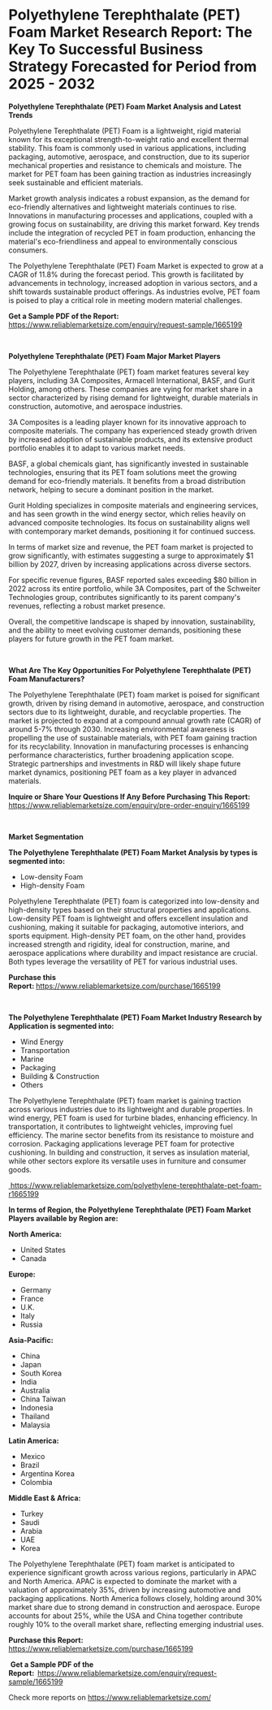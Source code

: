 <p><h1>Polyethylene Terephthalate (PET) Foam Market Research Report: The Key To Successful Business Strategy Forecasted for Period from 2025 - 2032</h1></p><p><strong>Polyethylene Terephthalate (PET) Foam Market Analysis and Latest Trends</strong></p>
<p><p>Polyethylene Terephthalate (PET) Foam is a lightweight, rigid material known for its exceptional strength-to-weight ratio and excellent thermal stability. This foam is commonly used in various applications, including packaging, automotive, aerospace, and construction, due to its superior mechanical properties and resistance to chemicals and moisture. The market for PET foam has been gaining traction as industries increasingly seek sustainable and efficient materials.</p><p>Market growth analysis indicates a robust expansion, as the demand for eco-friendly alternatives and lightweight materials continues to rise. Innovations in manufacturing processes and applications, coupled with a growing focus on sustainability, are driving this market forward. Key trends include the integration of recycled PET in foam production, enhancing the material's eco-friendliness and appeal to environmentally conscious consumers.</p><p>The Polyethylene Terephthalate (PET) Foam Market is expected to grow at a CAGR of 11.8% during the forecast period. This growth is facilitated by advancements in technology, increased adoption in various sectors, and a shift towards sustainable product offerings. As industries evolve, PET foam is poised to play a critical role in meeting modern material challenges.</p></p>
<p><strong>Get a Sample PDF of the Report:&nbsp;</strong> <a href="https://www.reliablemarketsize.com/enquiry/request-sample/1665199?utm_campaign=2800&utm_medium=2&utm_source=Github&utm_content=ia&utm_term=11042025&utm_id=polyethylene-terephthalate-pet-foam">https://www.reliablemarketsize.com/enquiry/request-sample/1665199</a></p>
<p>&nbsp;</p>
<p><strong>Polyethylene Terephthalate (PET) Foam Major Market Players</strong></p>
<p><p>The Polyethylene Terephthalate (PET) foam market features several key players, including 3A Composites, Armacell International, BASF, and Gurit Holding, among others. These companies are vying for market share in a sector characterized by rising demand for lightweight, durable materials in construction, automotive, and aerospace industries.</p><p>3A Composites is a leading player known for its innovative approach to composite materials. The company has experienced steady growth driven by increased adoption of sustainable products, and its extensive product portfolio enables it to adapt to various market needs. </p><p>BASF, a global chemicals giant, has significantly invested in sustainable technologies, ensuring that its PET foam solutions meet the growing demand for eco-friendly materials. It benefits from a broad distribution network, helping to secure a dominant position in the market.</p><p>Gurit Holding specializes in composite materials and engineering services, and has seen growth in the wind energy sector, which relies heavily on advanced composite technologies. Its focus on sustainability aligns well with contemporary market demands, positioning it for continued success.</p><p>In terms of market size and revenue, the PET foam market is projected to grow significantly, with estimates suggesting a surge to approximately $1 billion by 2027, driven by increasing applications across diverse sectors. </p><p>For specific revenue figures, BASF reported sales exceeding $80 billion in 2022 across its entire portfolio, while 3A Composites, part of the Schweiter Technologies group, contributes significantly to its parent company's revenues, reflecting a robust market presence. </p><p>Overall, the competitive landscape is shaped by innovation, sustainability, and the ability to meet evolving customer demands, positioning these players for future growth in the PET foam market.</p></p>
<p>&nbsp;</p>
<p><strong>What Are The Key Opportunities For Polyethylene Terephthalate (PET) Foam Manufacturers?</strong></p>
<p><p>The Polyethylene Terephthalate (PET) foam market is poised for significant growth, driven by rising demand in automotive, aerospace, and construction sectors due to its lightweight, durable, and recyclable properties. The market is projected to expand at a compound annual growth rate (CAGR) of around 5-7% through 2030. Increasing environmental awareness is propelling the use of sustainable materials, with PET foam gaining traction for its recyclability. Innovation in manufacturing processes is enhancing performance characteristics, further broadening application scope. Strategic partnerships and investments in R&D will likely shape future market dynamics, positioning PET foam as a key player in advanced materials.</p></p>
<p><strong>Inquire or Share Your Questions If Any Before Purchasing This Report:</strong> <a href="https://www.reliablemarketsize.com/enquiry/pre-order-enquiry/1665199?utm_campaign=2800&utm_medium=2&utm_source=Github&utm_content=ia&utm_term=11042025&utm_id=polyethylene-terephthalate-pet-foam">https://www.reliablemarketsize.com/enquiry/pre-order-enquiry/1665199</a></p>
<p>&nbsp;</p>
<p><strong>Market Segmentation</strong></p>
<p><strong>The Polyethylene Terephthalate (PET) Foam Market Analysis by types is segmented into:</strong></p>
<p><ul><li>Low-density Foam</li><li>High-density Foam</li></ul></p>
<p><p>Polyethylene Terephthalate (PET) foam is categorized into low-density and high-density types based on their structural properties and applications. Low-density PET foam is lightweight and offers excellent insulation and cushioning, making it suitable for packaging, automotive interiors, and sports equipment. High-density PET foam, on the other hand, provides increased strength and rigidity, ideal for construction, marine, and aerospace applications where durability and impact resistance are crucial. Both types leverage the versatility of PET for various industrial uses.</p></p>
<p><strong>Purchase this Report:&nbsp;</strong><a href="https://www.reliablemarketsize.com/purchase/1665199?utm_campaign=2800&utm_medium=2&utm_source=Github&utm_content=ia&utm_term=11042025&utm_id=polyethylene-terephthalate-pet-foam">https://www.reliablemarketsize.com/purchase/1665199</a></p>
<p>&nbsp;</p>
<p><strong>The Polyethylene Terephthalate (PET) Foam Market Industry Research by Application is segmented into:</strong></p>
<p><ul><li>Wind Energy</li><li>Transportation</li><li>Marine</li><li>Packaging</li><li>Building & Construction</li><li>Others</li></ul></p>
<p><p>The Polyethylene Terephthalate (PET) foam market is gaining traction across various industries due to its lightweight and durable properties. In wind energy, PET foam is used for turbine blades, enhancing efficiency. In transportation, it contributes to lightweight vehicles, improving fuel efficiency. The marine sector benefits from its resistance to moisture and corrosion. Packaging applications leverage PET foam for protective cushioning. In building and construction, it serves as insulation material, while other sectors explore its versatile uses in furniture and consumer goods.</p></p>
<p><a href="https://www.reliablemarketsize.com/polyethylene-terephthalate-pet-foam-r1665199?utm_campaign=2800&utm_medium=2&utm_source=Github&utm_content=ia&utm_term=11042025&utm_id=polyethylene-terephthalate-pet-foam">&nbsp;https://www.reliablemarketsize.com/polyethylene-terephthalate-pet-foam-r1665199</a></p>
<p><strong>In terms of Region, the Polyethylene Terephthalate (PET) Foam Market Players available by Region are:</strong></p>
<p>
    <p> <strong> North America: </strong>
        <ul>
            <li>United States</li>
            <li>Canada</li>
        </ul>
        </p> 
    <p> <strong> Europe: </strong>
        <ul>
            <li>Germany</li>
            <li>France</li>
            <li>U.K.</li>
            <li>Italy</li>
            <li>Russia</li>
        </ul>
        </p> 
    <p> <strong> Asia-Pacific: </strong>
        <ul>
            <li>China</li>
            <li>Japan</li>
            <li>South Korea</li>
            <li>India</li>
            <li>Australia</li>
            <li>China Taiwan</li>
            <li>Indonesia</li>
            <li>Thailand</li>
            <li>Malaysia</li>
        </ul>
        </p> 
    <p> <strong> Latin America: </strong>
        <ul>
            <li>Mexico</li>
            <li>Brazil</li>
            <li>Argentina Korea</li>
            <li>Colombia</li>
        </ul>
        </p> 
    <p> <strong> Middle East & Africa: </strong>
        <ul>
            <li>Turkey</li>
            <li>Saudi</li>
            <li>Arabia</li>
            <li>UAE</li>
            <li>Korea</li>
        </ul>
    </p>
    </p>
<p><p>The Polyethylene Terephthalate (PET) foam market is anticipated to experience significant growth across various regions, particularly in APAC and North America. APAC is expected to dominate the market with a valuation of approximately 35%, driven by increasing automotive and packaging applications. North America follows closely, holding around 30% market share due to strong demand in construction and aerospace. Europe accounts for about 25%, while the USA and China together contribute roughly 10% to the overall market share, reflecting emerging industrial uses.</p></p>
<p><strong>Purchase this Report: </strong><a href="https://www.reliablemarketsize.com/purchase/1665199?utm_campaign=2800&utm_medium=2&utm_source=Github&utm_content=ia&utm_term=11042025&utm_id=polyethylene-terephthalate-pet-foam">https://www.reliablemarketsize.com/purchase/1665199</a></p>
<p>&nbsp;<strong>Get a Sample PDF of the Report:&nbsp;&nbsp;</strong><a href="https://www.reliablemarketsize.com/enquiry/request-sample/1665199?utm_campaign=2800&utm_medium=2&utm_source=Github&utm_content=ia&utm_term=11042025&utm_id=polyethylene-terephthalate-pet-foam">https://www.reliablemarketsize.com/enquiry/request-sample/1665199</a></p>
<p><strong></strong></p>
<p>Check more reports on <a href="https://www.reliablemarketsize.com/?utm_campaign=2800&utm_medium=2&utm_source=Github&utm_content=ia&utm_term=11042025&utm_id=polyethylene-terephthalate-pet-foam">https://www.reliablemarketsize.com/</a></p>